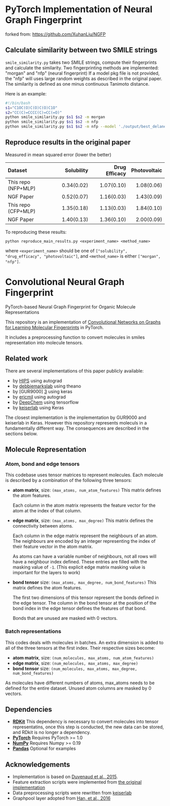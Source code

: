 # PyTorch Implementation of Neural Graph Fingerprint
forked from: https://github.com/XuhanLiu/NGFP


## Calculate similarity between two SMILE strings
`smile_similarity.py` takes two SMILE strings, compute their fingerprints and calculate the similarity.
Two fingerprinting methods are implemented: "morgan" and "nfp" (neural fingerprint)
If a model pkg file is not provided, the "nfp" will uses large random weights as described in the original paper.
The similarity is defined as one minus continuous Tanimoto distance.

Here is an example:

```bash
#!/bin/bash
s1="C1OC(O)C(O)C(O)C1O"
s2="CC(C)=CCCC(C)=CC(=O)"
python smile_similarity.py $s1 $s2 -m morgan
python smile_similarity.py $s1 $s2 -m nfp
python smile_similarity.py $s1 $s2 -m nfp --model './output/best_delaney.pkl.pkg'
```

## Reproduce results in the original paper
Measured in mean squared error (lower the better)

| Dataset             | Solubility    | Drug Efficacy  | Photovoltaic
| :----------         | ------------: | -------------: | -----------:
| This repo (NFP+MLP) | 0.34(0.02)    | 1.07(0.10)     | 1.08(0.06)
| NGF Paper           | 0.52(0.07)    | 1.16(0.03)     | 1.43(0.09)
| This repo (CFP+MLP) | 1.35(0.18)    | 1.13(0.03)     | 1.84(0.10)
| NGF Paper           | 1.40(0.13)    | 1.36(0.10)     | 2.00(0.09)

To reproducing these results:
```
python reproduce_main_results.py <experiment_name> <method_name>
```
where  `<experiment_name>` should be one of `["solubility", "drug_efficacy",
"photovoltaic"]`, and `<method_name>` is either `["morgan", "nfp"]`.


# Convolutional Neural Graph Fingerprint
PyTorch-based Neural Graph Fingerprint for Organic Molecule Representations

This repository is an implementation of [Convolutional Networks on Graphs for Learning Molecular Fingerprints][NGF-paper] in PyTorch.

It includes a preprocessing function to convert molecules in smiles representation
into molecule tensors.

## Related work

There are several implementations of this paper publicly available:
 - by [HIPS][1] using autograd
 - by [debbiemarkslab][2] using theano
 - by [GUR9000] [3] using keras
 - by [ericmjl][4] using autograd
 - by [DeepChem][5] using tensorflow
 - by [keiserlab][6] using Keras

The closest implementation is the implementation by GUR9000 and keiserlab in Keras. However this
repository represents moleculs in a fundamentally different way. The consequences
are described in the sections below.

## Molecule Representation

### Atom, bond and edge tensors
This codebase uses tensor matrices to represent molecules. Each molecule is
described by a combination of the following three tensors:

   - **atom matrix**, size: `(max_atoms, num_atom_features)`
   	 This matrix defines the atom features.

     Each column in the atom matrix represents the feature vector for the atom at
     the index of that column.

   - **edge matrix**, size: `(max_atoms, max_degree)`
     This matrix defines the connectivity between atoms.

     Each column in the edge matrix represent the neighbours of an atom. The
     neighbours are encoded by an integer representing the index of their feature
     vector in the atom matrix.

     As atoms can have a variable number of neighbours, not all rows will have a
     neighbour index defined. These entries are filled with the masking value of
     `-1`. (This explicit edge matrix masking value is important for the layers
     to work)

   - **bond tensor** size: `(max_atoms, max_degree, num_bond_features)`
   	 This matrix defines the atom features.

   	 The first two dimensions of this tensor represent the bonds defined in the
   	 edge tensor. The column in the bond tensor at the position of the bond index
   	 in the edge tensor defines the features of that bond.

   	 Bonds that are unused are masked with 0 vectors.


### Batch representations

 This codes deals with molecules in batches. An extra dimension is added to all
 of the three tensors at the first index. Their respective sizes become:

 - **atom matrix**, size: `(num_molecules, max_atoms, num_atom_features)`
 - **edge matrix**, size: `(num_molecules, max_atoms, max_degree)`
 - **bond tensor** size: `(num_molecules, max_atoms, max_degree, num_bond_features)`

As molecules have different numbers of atoms, max_atoms needs to be defined for
the entire dataset. Unused atom columns are masked by 0 vectors.


## Dependencies
- [**RDKit**](http://www.rdkit.org/) This dependency is necessary to convert molecules into tensor
representatins, once this step is conducted, the new data can be stored, and RDkit
is no longer a dependency.
- [**PyTorch**](https://PyTorch.org/) Requires PyTorch >= 1.0
- [**NumPy**](http://www.numpy.org/) Requires Numpy >= 0.19
- [**Pandas**](http://www.pandas.org) Optional for examples

## Acknowledgements
- Implementation is based on [Duvenaud et al., 2015][NGF-paper].
- Feature extraction scripts were implemented from [the original implementation][1]
- Data preprocessing scripts were rewritten from [keiserlab][3]
- Graphpool layer adopted from [Han, et al., 2016][DeepChem-paper]

[NGF-paper]: https://arxiv.org/abs/1509.09292
[DeepChem-paper]:https://arxiv.org/abs/1611.03199
[keiserlab]: //http://www.keiserlab.org/
[1]: https://github.com/HIPS/neural-fingerprint
[2]: https://github.com/debbiemarkslab/neural-fingerprint-theano
[3]: https://github.com/GUR9000/KerasNeuralFingerprint
[4]: https://github.com/ericmjl/graph-fingerprint
[5]: https://github.com/deepchem/deepchem
[6]: https://github.com/keiserlab/keras-neural-graph-fingerprint




<!---
### Grid search activations for GraphConvNet (gcn) and GraphOutput (gop)
Gridsaerch of 
```python
gcn_act = ['sigmoid', 'relu', 'tanh']
gop_act = ['sigmoid', 'tanh', 'softmax']
large_weights = [(-1e7, 1e7), (0, 1e7), (-1e3, 1e3), (-10, 10)]
max_degs = [1, 6]
```
|params                                                             |  correlation
|------------------------------------------------------------------ |-------------
|gcn-sigmoid_gop-softmax_weights-(-1000.0, 1000.0)_radius-1         |    0.716294
|gcn-sigmoid_gop-softmax_weights-(-10000000.0, 10000000.0)_radius-1 |    0.679691
|gcn-sigmoid_gop-softmax_weights-(0, 10000000.0)_radius-1           |    0.642413
|gcn-sigmoid_gop-tanh_weights-(-10, 10)_radius-1                    |    0.618465
|gcn-sigmoid_gop-softmax_weights-(-10, 10)_radius-1                 |    0.612766
|gcn-sigmoid_gop-sigmoid_weights-(-10000000.0, 10000000.0)_radius-1 |    0.55004
|gcn-relu_gop-sigmoid_weights-(-10000000.0, 10000000.0)_radius-1    |    0.536428
|gcn-relu_gop-sigmoid_weights-(-1000.0, 1000.0)_radius-1            |    0.532326
|gcn-relu_gop-sigmoid_weights-(-10, 10)_radius-1                    |    0.531631
|gcn-sigmoid_gop-sigmoid_weights-(-10, 10)_radius-1                 |    0.53001
|gcn-sigmoid_gop-sigmoid_weights-(-1000.0, 1000.0)_radius-1         |    0.529918
|gcn-relu_gop-tanh_weights-(-10000000.0, 10000000.0)_radius-6       |    0.479653
|gcn-relu_gop-sigmoid_weights-(-1000.0, 1000.0)_radius-6            |    0.475187
|gcn-sigmoid_gop-softmax_weights-(-10000000.0, 10000000.0)_radius-6 |    0.47381
|gcn-relu_gop-sigmoid_weights-(-10000000.0, 10000000.0)_radius-6    |    0.458613
|gcn-sigmoid_gop-softmax_weights-(-10, 10)_radius-6                 |    0.457012
|gcn-relu_gop-sigmoid_weights-(-10, 10)_radius-6                    |    0.454613
|gcn-sigmoid_gop-sigmoid_weights-(-10, 10)_radius-6                 |    0.418538
|gcn-sigmoid_gop-sigmoid_weights-(-10000000.0, 10000000.0)_radius-6 |    0.406702
|gcn-sigmoid_gop-sigmoid_weights-(-1000.0, 1000.0)_radius-6         |    0.375891
|gcn-sigmoid_gop-tanh_weights-(-10000000.0, 10000000.0)_radius-6    |    0.372162
|gcn-sigmoid_gop-softmax_weights-(-1000.0, 1000.0)_radius-6         |    0.352566
|gcn-sigmoid_gop-softmax_weights-(0, 10000000.0)_radius-6           |    0.311116
|gcn-sigmoid_gop-sigmoid_weights-(0, 10000000.0)_radius-1           |    0.295567
|gcn-sigmoid_gop-sigmoid_weights-(0, 10000000.0)_radius-6           |    0.295567
|gcn-sigmoid_gop-tanh_weights-(0, 10000000.0)_radius-1              |    0.295567
|gcn-sigmoid_gop-tanh_weights-(0, 10000000.0)_radius-6              |    0.295567
|gcn-relu_gop-sigmoid_weights-(0, 10000000.0)_radius-1              |    0.295567
|gcn-relu_gop-sigmoid_weights-(0, 10000000.0)_radius-6              |    0.295567
|gcn-relu_gop-tanh_weights-(0, 10000000.0)_radius-1                 |    0.295567
|gcn-relu_gop-tanh_weights-(0, 10000000.0)_radius-6                 |    0.295567
|gcn-sigmoid_gop-tanh_weights-(-10, 10)_radius-6                    |    0.261334
|gcn-sigmoid_gop-tanh_weights-(-1000.0, 1000.0)_radius-6            |    0.2468
|gcn-sigmoid_gop-tanh_weights-(-1000.0, 1000.0)_radius-1            |    0.194475
|gcn-relu_gop-tanh_weights-(-10000000.0, 10000000.0)_radius-1       |    0.139468
|gcn-sigmoid_gop-tanh_weights-(-10000000.0, 10000000.0)_radius-1    |   -0.095261
|gcn-relu_gop-tanh_weights-(-10, 10)_radius-6                       |  nan
|gcn-relu_gop-softmax_weights-(-10, 10)_radius-1                    |    0.686585
|gcn-tanh_gop-softmax_weights-(-10000000.0, 10000000.0)_radius-1    |    0.665152
|gcn-tanh_gop-softmax_weights-(-10, 10)_radius-1                    |    0.665107
|gcn-relu_gop-softmax_weights-(0, 10000000.0)_radius-1              |    0.657383
|gcn-tanh_gop-softmax_weights-(-1000.0, 1000.0)_radius-1            |    0.629601
|gcn-tanh_gop-softmax_weights-(0, 10000000.0)_radius-1              |    0.604808
|gcn-relu_gop-softmax_weights-(-1000.0, 1000.0)_radius-6            |    0.581197
|gcn-relu_gop-softmax_weights-(-1000.0, 1000.0)_radius-1            |    0.572924
|gcn-relu_gop-tanh_weights-(-1000.0, 1000.0)_radius-6               |    0.565224
|gcn-relu_gop-softmax_weights-(-10000000.0, 10000000.0)_radius-1    |    0.562611
|gcn-relu_gop-tanh_weights-(-1000.0, 1000.0)_radius-1               |    0.560201
|gcn-relu_gop-softmax_weights-(-10, 10)_radius-6                    |    0.550639
|gcn-tanh_gop-softmax_weights-(0, 10000000.0)_radius-6              |    0.539548
|gcn-tanh_gop-sigmoid_weights-(-10, 10)_radius-1                    |    0.52877
|gcn-tanh_gop-sigmoid_weights-(-1000.0, 1000.0)_radius-1            |    0.525169
|gcn-tanh_gop-sigmoid_weights-(-10000000.0, 10000000.0)_radius-1    |    0.52363
|gcn-tanh_gop-sigmoid_weights-(-10, 10)_radius-6                    |    0.438762
|gcn-tanh_gop-sigmoid_weights-(-1000.0, 1000.0)_radius-6            |    0.43075
|gcn-tanh_gop-softmax_weights-(-10000000.0, 10000000.0)_radius-6    |    0.430058
|gcn-tanh_gop-softmax_weights-(-10, 10)_radius-6                    |    0.424098
|gcn-tanh_gop-sigmoid_weights-(-10000000.0, 10000000.0)_radius-6    |    0.421994
|gcn-relu_gop-softmax_weights-(-10000000.0, 10000000.0)_radius-6    |    0.363453
|gcn-tanh_gop-softmax_weights-(-1000.0, 1000.0)_radius-6            |    0.345484
|gcn-tanh_gop-tanh_weights-(-1000.0, 1000.0)_radius-6               |    0.340882
|gcn-tanh_gop-tanh_weights-(-1000.0, 1000.0)_radius-1               |    0.320849
|gcn-relu_gop-softmax_weights-(0, 10000000.0)_radius-6              |    0.295567
|gcn-tanh_gop-sigmoid_weights-(0, 10000000.0)_radius-1              |    0.295567
|gcn-tanh_gop-sigmoid_weights-(0, 10000000.0)_radius-6              |    0.295567
|gcn-tanh_gop-tanh_weights-(0, 10000000.0)_radius-1                 |    0.295567
|gcn-tanh_gop-tanh_weights-(0, 10000000.0)_radius-6                 |    0.295567
|gcn-tanh_gop-tanh_weights-(-10000000.0, 10000000.0)_radius-6       |    0.240071
|gcn-tanh_gop-tanh_weights-(-10, 10)_radius-1                       |    0.229624
|gcn-tanh_gop-tanh_weights-(-10000000.0, 10000000.0)_radius-1       |    0.209503
|gcn-relu_gop-tanh_weights-(-10, 10)_radius-1                       |    0.0741423
|gcn-tanh_gop-tanh_weights-(-10, 10)_radius-6                       |   -0.0714465
--->
